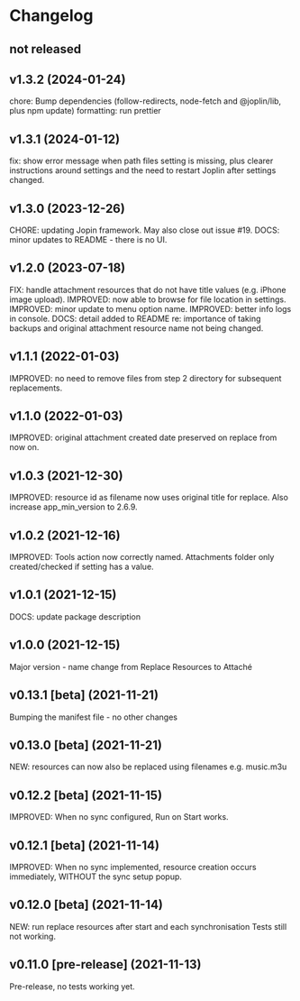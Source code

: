 # Changelog

## not released

## v1.3.2 (2024-01-24)

chore: Bump dependencies (follow-redirects, node-fetch and @joplin/lib, plus npm update)
formatting: run prettier

## v1.3.1 (2024-01-12)

fix: show error message when path files setting is missing, plus clearer instructions around settings and the need to restart Joplin after settings changed.

## v1.3.0 (2023-12-26)

CHORE: updating Jopin framework. May also close out issue #19.
DOCS: minor updates to README - there is no UI.

## v1.2.0 (2023-07-18)

FIX: handle attachment resources that do not have title values (e.g. iPhone image upload).
IMPROVED: now able to browse for file location in settings.
IMPROVED: minor update to menu option name.
IMPROVED: better info logs in console.
DOCS: detail added to README re: importance of taking backups and original attachment resource name not being changed.

## v1.1.1 (2022-01-03)

IMPROVED: no need to remove files from step 2 directory for subsequent replacements.

## v1.1.0 (2022-01-03)

IMPROVED: original attachment created date preserved on replace from now on.

## v1.0.3 (2021-12-30)

IMPROVED: resource id as filename now uses original title for replace. Also increase app_min_version to 2.6.9.

## v1.0.2 (2021-12-16)

IMPROVED: Tools action now correctly named. Attachments folder only created/checked if setting has a value.

## v1.0.1 (2021-12-15)

DOCS: update package description

## v1.0.0 (2021-12-15)

Major version - name change from Replace Resources to Attaché

## v0.13.1 [beta] (2021-11-21)

Bumping the manifest file - no other changes

## v0.13.0 [beta] (2021-11-21)

NEW: resources can now also be replaced using filenames e.g. music.m3u

## v0.12.2 [beta] (2021-11-15)

IMPROVED: When no sync configured, Run on Start works.

## v0.12.1 [beta] (2021-11-14)

IMPROVED: When no sync implemented, resource creation occurs immediately, WITHOUT the sync setup popup.

## v0.12.0 [beta] (2021-11-14)

NEW: run replace resources after start and each synchronisation
Tests still not working.

## v0.11.0 [pre-release] (2021-11-13)

Pre-release, no tests working yet.